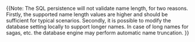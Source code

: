{{Note: The SQL persistence will not validate name length, for two reasons. Firstly, the supported name length values are higher and should be sufficient for typical scenarios. Secondly, it is possible to modify the database setting locally to support longer names. In case of long names for sagas, etc. the database engine may perform automatic name truncation.
}}
